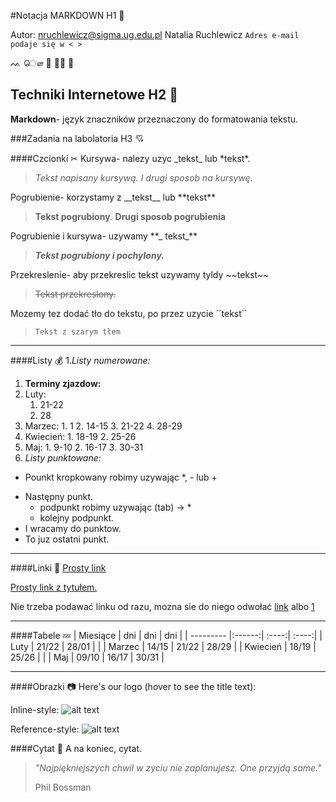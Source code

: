 #Notacja MARKDOWN H1  👀

Autor: <nruchlewicz@sigma.ug.edu.pl> Natalia Ruchlewicz
``Adres e-mail podaje się w < > ``


ᨕ ௌ 🔪 📯💜    💼

## Techniki Internetowe H2 🚁
**Markdown**- język znaczników przeznaczony do formatowania tekstu.

###Zadania na labolatoria H3 💘

####Czcionki  ✂
Kursywa- nalezy uzyc \_tekst\_ lub \*tekst\*.

> _Tekst napisany kursywą._ *I drugi sposob na kursywę.*

Pogrubienie- korzystamy z \_\_tekst\__ lub \*\*tekst\*\*

> __Tekst pogrubiony__. **Drugi sposob pogrubienia**

Pogrubienie i kursywa- uzywamy \*\*\_ tekst\_\**

> **_Tekst pogrubiony i pochylony._**

Przekreslenie- aby przekreslic tekst uzywamy tyldy \~\~tekst\~\~

> ~~Tekst przekreslony.~~

Mozemy tez dodać tło do tekstu, po przez uzycie \`\`tekst\`\`
> ``Tekst z szarym tłem``

______

####Listy 💰
1._Listy numerowane:_

1. **Terminy zjazdow:**
  1. Luty:
     1. 21-22
     2. 28
   2. Marzec:
     1. 1
     2. 14-15
     3. 21-22
     4. 28-29
   3. Kwiecień:
     1. 18-19
     2. 25-26
   4. Maj:
     1. 9-10
     2. 16-17
     3. 30-31  
2. _Listy punktowane:_

  * Pounkt kropkowany robimy uzywając \*, \- lub \+
  - Następny punkt.
    - podpunkt robimy uzywając (tab) -> *
    + kolejny podpunkt.
  - I wracamy do punktow.
  - To juz ostatni punkt.

**********  
####Linki 💍
[Prosty link](https://www.google.com)

[Prosty link z tytułem.](https://www.google.com "Google's Homepage")

Nie trzeba podawać linku od razu, mozna sie do niego odwołać [link] albo [1]

[1]: http://www.google.pl
[link]: http://www.google.pl

---------
####Tabele 💤
| Miesiące  | dni    | dni   | dni   |
| --------- |:------:| :----:| :----:|
| Luty      | 21/22  | 28/01 |       |
| Marzec    | 14/15  | 21/22 | 28/29 |
| Kwiecień  | 18/19  | 25/26 |       |
| Maj       | 09/10  | 16/17 | 30/31 |

*********
####Obrazki 📷
Here's our logo (hover to see the title text):

Inline-style:
![alt text](http://b2.pinger.pl/bae2ced295dccf7e66fe6612cc07dab7/avatar.jpg)

Reference-style:
![alt text][logo]

[logo]: http://b2.pinger.pl/bae2ced295dccf7e66fe6612cc07dab7/avatar.jpg "Logo Title Text 2"

####Cytat 🎀
A na koniec, cytat.
>*"Najpiękniejszych chwil w zyciu nie zaplanujesz. One przyjdą same."*
>
>Phil Bossman

